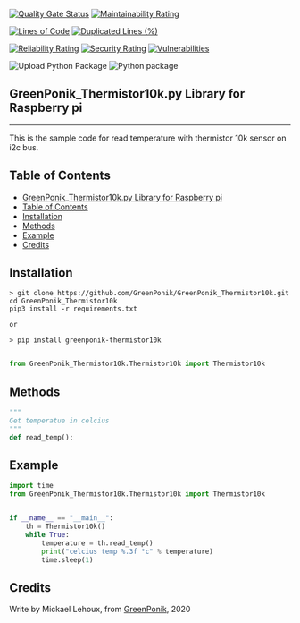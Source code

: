 [![Quality Gate Status](https://sonarcloud.io/api/project_badges/measure?project=GreenPonik_GreenPonik_Thermistor10k&metric=alert_status)](https://sonarcloud.io/dashboard?id=GreenPonik_GreenPonik_Thermistor10k)
[![Maintainability Rating](https://sonarcloud.io/api/project_badges/measure?project=GreenPonik_GreenPonik_Thermistor10k&metric=sqale_rating)](https://sonarcloud.io/dashboard?id=GreenPonik_GreenPonik_Thermistor10k)

[![Lines of Code](https://sonarcloud.io/api/project_badges/measure?project=GreenPonik_GreenPonik_Thermistor10k&metric=ncloc)](https://sonarcloud.io/dashboard?id=GreenPonik_GreenPonik_Thermistor10k)
[![Duplicated Lines (%)](https://sonarcloud.io/api/project_badges/measure?project=GreenPonik_GreenPonik_Thermistor10k&metric=duplicated_lines_density)](https://sonarcloud.io/dashboard?id=GreenPonik_GreenPonik_Thermistor10k)

[![Reliability Rating](https://sonarcloud.io/api/project_badges/measure?project=GreenPonik_GreenPonik_Thermistor10k&metric=reliability_rating)](https://sonarcloud.io/dashboard?id=GreenPonik_GreenPonik_Thermistor10k)
[![Security Rating](https://sonarcloud.io/api/project_badges/measure?project=GreenPonik_GreenPonik_Thermistor10k&metric=security_rating)](https://sonarcloud.io/dashboard?id=GreenPonik_GreenPonik_Thermistor10k)
[![Vulnerabilities](https://sonarcloud.io/api/project_badges/measure?project=GreenPonik_GreenPonik_Thermistor10k&metric=vulnerabilities)](https://sonarcloud.io/dashboard?id=GreenPonik_GreenPonik_Thermistor10k)


![Upload Python Package](https://github.com/GreenPonik/GreenPonik_Thermistor10k/workflows/Upload%20Python%20Package/badge.svg?event=release)
![Python package](https://github.com/GreenPonik/GreenPonik_Thermistor10k/workflows/Python%20package/badge.svg?event=push)


## GreenPonik_Thermistor10k.py Library for Raspberry pi
---------------------------------------------------------
This is the sample code for read temperature with thermistor 10k sensor on i2c bus.


## Table of Contents

- [GreenPonik_Thermistor10k.py Library for Raspberry pi](#greenponikthermistor10kpy-library-for-raspberry-pi)
- [Table of Contents](#table-of-contents)
- [Installation](#installation)
- [Methods](#methods)
- [Example](#example)
- [Credits](#credits)


## Installation
```shell
> git clone https://github.com/GreenPonik/GreenPonik_Thermistor10k.git
cd GreenPonik_Thermistor10k
pip3 install -r requirements.txt

or 

> pip install greenponik-thermistor10k
```
```Python

from GreenPonik_Thermistor10k.Thermistor10k import Thermistor10k

```

## Methods

```python
"""
Get temperatue in celcius
"""
def read_temp():

```

## Example


```Python
import time
from GreenPonik_Thermistor10k.Thermistor10k import Thermistor10k


if __name__ == "__main__":
    th = Thermistor10k()
    while True:
        temperature = th.read_temp()
        print("celcius temp %.3f °c" % temperature)
        time.sleep(1)

```

## Credits
Write by Mickael Lehoux, from [GreenPonik](https://www.greenponik.com), 2020
